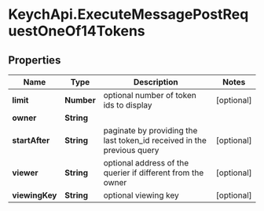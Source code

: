 # KeychApi.ExecuteMessagePostRequestOneOf14Tokens

## Properties

Name | Type | Description | Notes
------------ | ------------- | ------------- | -------------
**limit** | **Number** | optional number of token ids to display | [optional] 
**owner** | **String** |  | 
**startAfter** | **String** | paginate by providing the last token_id received in the previous query | [optional] 
**viewer** | **String** | optional address of the querier if different from the owner | [optional] 
**viewingKey** | **String** | optional viewing key | [optional] 



